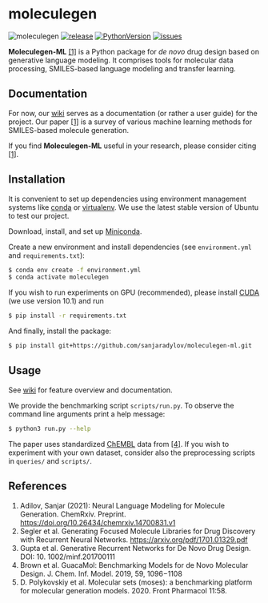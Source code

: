 # moleculegen

![moleculegen](https://github.com/sanjaradylov/moleculegen-ml/workflows/moleculegen/badge.svg)
[![release](https://img.shields.io/github/release/sanjaradylov/moleculegen-ml.svg)](https://github.com/sanjaradylov/moleculegen-ml/releases)
[![PythonVersion](https://img.shields.io/badge/python-3.8-blue)](https://www.python.org/downloads/release/python-388/)
[![issues](https://img.shields.io/github/issues/sanjaradylov/moleculegen-ml)](https://github.com/sanjaradylov/moleculegen-ml/issues)

**Moleculegen-ML** [[1]](#reference) is a Python package for *de novo* drug design based
on generative language modeling. It comprises tools for molecular data processing,
SMILES-based language modeling and transfer learning.

## Documentation
For now, our [wiki](https://github.com/sanjaradylov/moleculegen-ml/wiki) serves as a
documentation (or rather a user guide) for the project. Our paper [[1]](#references) is a
survey of various machine learning methods for SMILES-based molecule generation.

If you find **Moleculegen-ML** useful in your research, please consider citing
[[1]](#references).

## Installation

It is convenient to set up dependencies using environment management systems like
[conda](https://conda.io/en/latest/index.html) or
[virtualenv](https://virtualenv.pypa.io/en/stable/).
We use the latest stable version of Ubuntu to test our project.

Download, install, and set up [Miniconda](https://conda.io/en/latest/miniconda.html).

Create a new environment and install dependencies (see `environment.yml` and
`requirements.txt`):
```bash
$ conda env create -f environment.yml
$ conda activate moleculegen
```

If you wish to run experiments on GPU (recommended), please install [CUDA](https://developer.nvidia.com/cuda-toolkit)
(we use version 10.1) and run
```bash
$ pip install -r requirements.txt
```

And finally, install the package:

```bash
$ pip install git+https://github.com/sanjaradylov/moleculegen-ml.git
```


## Usage

See [wiki](https://github.com/sanjaradylov/moleculegen-ml/wiki) for feature overview and documentation.

We provide the benchmarking script `scripts/run.py`. To observe the command line 
arguments print a help message:
```bash
$ python3 run.py --help
```
The paper uses standardized [ChEMBL](https://www.ebi.ac.uk/chembl/) data from
[[4]](#references). If you wish to experiment with your own dataset, consider also the
preprocessing scripts in `queries/` and `scripts/`.


## References

1. Adilov, Sanjar (2021): Neural Language Modeling for Molecule Generation. ChemRxiv.
   Preprint. https://doi.org/10.26434/chemrxiv.14700831.v1 
2. Segler et al. Generating Focused Molecule Libraries for Drug Discovery with 
   Recurrent Neural Networks. https://arxiv.org/pdf/1701.01329.pdf
3. Gupta et al. Generative Recurrent Networks for De Novo Drug Design. DOI: 10.
   1002/minf.201700111
4. Brown et al. GuacaMol: Benchmarking Models for de Novo Molecular Design. J. Chem. 
   Inf. Model. 2019, 59, 1096−1108
5. D.  Polykovskiy  et  al. Molecular  sets  (moses):  a  benchmarking platform for
   molecular generation models. 2020. Front Pharmacol 11:58.